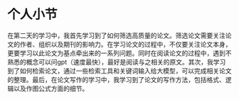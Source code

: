 # 个人小节
在第二天的学习中，我首先学习到了如何筛选高质量的论文。筛选论文需要关注论文的作者、组织以及期刊的影响力。在学习论文的过程中，不仅要关注论文本身，更要学习以此论文为基点牵出来的一系列问题。同时在阅读论文的过程中，遇到不熟悉的概念可以问gpt（速度最快），最好是阅读与之相关的原文。其次，我学习到了如何检索论文，通过一些检索工具和关键词输入给大模型，可以完成相关论文的整理。最后，在论文写作的学习中，我学习到了论文的写作方法，包括格式、逻辑以及作图公式方面的细节。